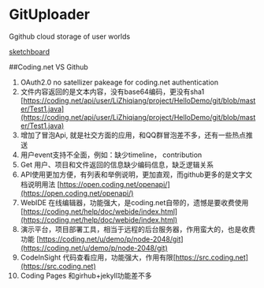 # GitUploader

Ggithub cloud storage of user worlds

[sketchboard](https://sketchboard.me/BzZs7yYZqOrl)


##Coding.net VS Github
1. OAuth2.0 no satellizer pakeage for coding.net authentication
2. 文件内容返回的是文本内容，没有base64编码，更没有sha1  [https://coding.net/api/user/LiZhiqiang/project/HelloDemo/git/blob/master/Test1.java](https://coding.net/api/user/LiZhiqiang/project/HelloDemo/git/blob/master/Test1.java)
3. 增加了冒泡Api, 就是社交方面的应用，和QQ群冒泡差不多，还有一些热点推送
4. 用户event支持不全面，例如：缺少timeline， contribution
5. Get 用户、项目和文件返回的信息缺少编码信息，缺乏逻辑关系
6. API使用更加方便，有列表和举例说明，更加直观，而github更多的是文字文档说明用法
[https://open.coding.net/openapi/](https://open.coding.net/openapi/)
7. WebIDE 在线编辑器，功能强大，是coding.net自带的，遗憾是要收费使用[https://coding.net/help/doc/webide/index.html](https://coding.net/help/doc/webide/index.html)
8. 演示平台，项目部署工具，相当于远程的后台服务器，作用蛮大的，也是收费功能
[https://coding.net/u/demo/p/node-2048/git](https://coding.net/u/demo/p/node-2048/git)
9. CodeInSight 代码查看应用，功能强大，作用有限[https://src.coding.net](https://src.coding.net)
10. Coding Pages 和girhub+jekyll功能差不多

